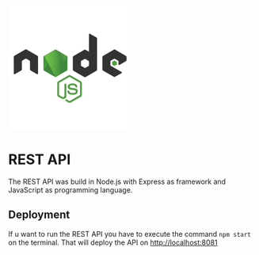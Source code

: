 <img src="../images/node-icon-01.png" height="250">

# REST API

The REST API was build in Node.js with Express as framework and JavaScript as programming language.

## Deployment

If u want to run the REST API you have to execute the command `npm start` on the terminal. That will deploy the API on [http://localhost:8081](http://localhost:8081)

